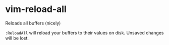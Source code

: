 # vim-reload-all
Reloads all buffers (nicely)

`:ReloadAll` will reload your buffers to their values on disk. Unsaved
changes will be lost.
